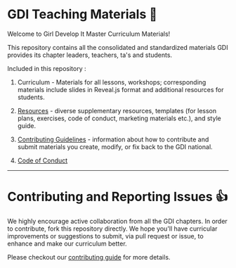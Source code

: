 # GDI Teaching Materials :rocket:
Welcome to Girl Develop It Master Curriculum Materials!

This repository contains all the consolidated and standardized materials GDI provides its chapter leaders, teachers, ta's and students.

Included in this repository :
1. Curriculum - Materials for all lessons, workshops; corresponding materials include slides in Reveal.js format and additional resources for students.

2. [Resources](https://github.com/girldevelopit/GDI-Master-Curriculum/tree/master/resources) - diverse supplementary resources, templates (for lesson plans, exercises, code of conduct, marketing materials etc.), and style guide.

3. [Contributing Guidelines](https://github.com/girldevelopit/GDI-Master-Curriculum/blob/master/resources/contributing-guide.md) - information about how to contribute and submit materials you create, modify, or fix back to the GDI national.

4. [Code of Conduct](https://github.com/girldevelopit/GDI-Master-Curriculum/blob/master/resources/code_of_conduct.md)

---
# Contributing and Reporting Issues :thumbsup:
We highly encourage active collaboration from all the GDI chapters. In order to contribute, fork this repository directly.  We hope you'll have curricular improvements or suggestions to submit, via pull request or issue, to enhance and make our curriculum better.

Please checkout our [contributing guide](https://github.com/girldevelopit/GDI-Master-Curriculum/blob/master/resources/contributing-guide.md) for more details.
